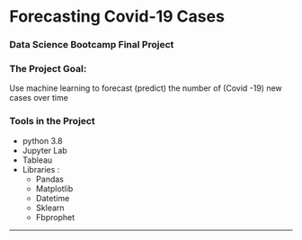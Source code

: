 # Forecasting Covid-19 Cases
### Data Science Bootcamp Final Project 

### The Project Goal:
  Use machine learning to forecast (predict) the number of (Covid -19) new cases over time
  
### Tools in the Project 
- python 3.8
- Jupyter Lab
- Tableau
- Libraries :
   - Pandas 
   - Matplotlib
   - Datetime
   - Sklearn
   - Fbprophet
 ---
 
    





